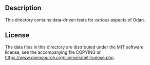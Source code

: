 Description
------------

This directory contains data-driven tests for various aspects of Odan.

License
--------

The data files in this directory are distributed under the MIT software
license, see the accompanying file COPYING or
https://www.opensource.org/licenses/mit-license.php.

